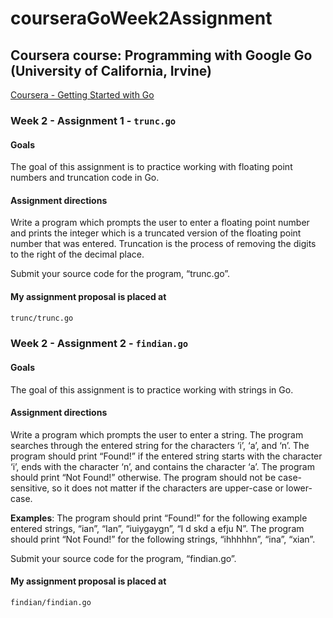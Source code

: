 # courseraGoWeek2Assignment
## Coursera course: Programming with Google Go (University of California, Irvine) 

[Coursera - Getting Started with Go](https://www.coursera.org/learn/golang-getting-started/home/welcome)

### Week 2 - Assignment 1 - `trunc.go`

#### Goals

The goal of this assignment is to practice working with floating point numbers and truncation code in Go.

#### Assignment directions

Write a program which prompts the user to enter a floating point number and prints the integer which is a truncated version of the floating point number that was entered. Truncation is the process of removing the digits to the right of the decimal place.

Submit your source code for the program, “trunc.go”.

#### My assignment proposal is placed at
```sh
trunc/trunc.go
```

### Week 2 - Assignment 2 - `findian.go`

#### Goals

The goal of this assignment is to practice working with strings in Go.

#### Assignment directions

Write a program which prompts the user to enter a string. The program searches through the entered string for the characters ‘i’, ‘a’, and ‘n’. The program should print “Found!” if the entered string starts with the character ‘i’, ends with the character ‘n’, and contains the character ‘a’. The program should print “Not Found!” otherwise. The program should not be case-sensitive, so it does not matter if the characters are upper-case or lower-case.

**Examples**: The program should print “Found!” for the following example entered strings, “ian”, “Ian”, “iuiygaygn”, “I d skd a efju N”. The program should print “Not Found!” for the following strings, “ihhhhhn”, “ina”, “xian”. 

Submit your source code for the program, “findian.go”.

#### My assignment proposal is placed at
```sh
findian/findian.go
```